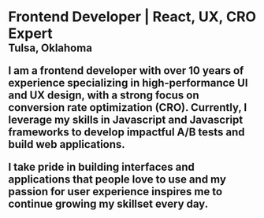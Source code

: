 <h1 style="border-bottom: 0; margin-bottom: 0">Frontend Developer | React, UX, CRO Expert</h1>
<h2 style="border-bottom: 0; margin-top: 0">Tulsa, Oklahoma</p>
<p>I am a frontend developer with over 10 years of experience specializing in high-performance UI and UX design, with a strong focus on conversion rate optimization (CRO). Currently, I leverage my skills in Javascript and Javascript frameworks to develop impactful A/B tests and build web applications.</p> 
<p>I take pride in building interfaces and applications that people love to use and my passion for user experience inspires me to continue growing my skillset every day.</p>

<!--
**jrock3/jrock3** is a ✨ _special_ ✨ repository because its `README.md` (this file) appears on your GitHub profile.

Here are some ideas to get you started:

- 🔭 I’m currently working on ...
- 🌱 I’m currently learning ...
- 👯 I’m looking to collaborate on ...
- 🤔 I’m looking for help with ...
- 💬 Ask me about ...
- 📫 How to reach me: ...
- 😄 Pronouns: ...
- ⚡ Fun fact: ...
-->
